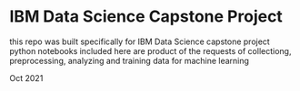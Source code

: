 # IBM Data Science Capstone Project
this repo was built specifically for IBM Data Science capstone project 
python notebooks included here are product of the requests of collectiong, preprocessing, analyzing and training data for machine learning

Oct 2021
